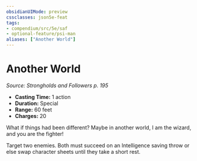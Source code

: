 ```yaml
---
obsidianUIMode: preview
cssclasses: json5e-feat
tags:
- compendium/src/5e/saf
- optional-feature/psi-man
aliases: ["Another World"]
---
```

# Another World
*Source: Strongholds and Followers p. 195*  

- **Casting Time:** 1 action  
- **Duration:** Special  
- **Range:** 60 feet  
- **Charges:** 20  

What if things had been different? Maybe in another world, I am the wizard, and you are the fighter!

Target two enemies. Both must succeed on an Intelligence saving throw or else swap character sheets until they take a short rest.